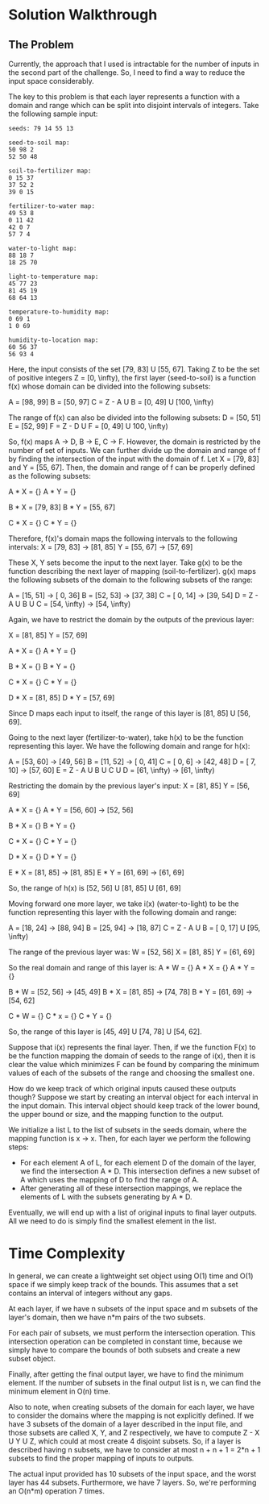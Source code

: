 # Solution Walkthrough

## The Problem
Currently, the approach that I used is intractable for the number of inputs in
the second part of the challenge. So, I need to find a way to reduce the input
space considerably.

The key to this problem is that each layer represents a function with a domain
and range which can be split into disjoint intervals of integers. Take the
following sample input:
```
seeds: 79 14 55 13

seed-to-soil map:
50 98 2
52 50 48

soil-to-fertilizer map:
0 15 37
37 52 2
39 0 15

fertilizer-to-water map:
49 53 8
0 11 42
42 0 7
57 7 4

water-to-light map:
88 18 7
18 25 70

light-to-temperature map:
45 77 23
81 45 19
68 64 13

temperature-to-humidity map:
0 69 1
1 0 69

humidity-to-location map:
60 56 37
56 93 4
```

Here, the input consists of the set [79, 83] U [55, 67]. Taking Z to be the set
of positive integers Z = [0, \infty), the first layer (seed-to-soil) is a
function f(x) whose domain can be divided into the following subsets:


A = [98, 99]
B = [50, 97]
C = Z - A U B = [0, 49] U [100, \infty)

The range of f(x) can also be divided into the following subsets:
D = [50, 51]
E = [52, 99]
F = Z - D U F = [0, 49] U 100, \infty)

So, f(x) maps A -> D, B -> E, C -> F. However, the domain is restricted by the
number of set of inputs. We can further divide up the domain and range of f by
finding the intersection of the input with the domain of f. Let X = [79, 83] and
Y = [55, 67]. Then, the domain and range of f can be properly defined as the
following subsets:

A * X = {}
A * Y = {}

B * X = [79, 83]
B * Y = [55, 67]

C * X = {}
C * Y = {}

Therefore, f(x)'s domain maps the following intervals to the following
intervals:
X = [79, 83] -> [81, 85]
Y = [55, 67] -> [57, 69]

These X, Y sets become the input to the next layer. Take g(x) to be the function
describing the next layer of mapping (soil-to-fertilizer). g(x) maps the
following subsets of the domain to the following subsets of the range:

A = [15, 51] -> [ 0, 36]
B = [52, 53] -> [37, 38]
C = [ 0, 14] -> [39, 54]
D = Z - A U B U C 
  = [54, \infty) -> [54, \infty)

Again, we have to restrict the domain by the outputs of the previous layer:

X = [81, 85]
Y = [57, 69]

A * X = {}
A * Y = {}

B * X = {}
B * Y = {}

C * X = {}
C * Y = {}

D * X = [81, 85]
D * Y = [57, 69]

Since D maps each input to itself, the range of this layer is [81, 85] U [56,
69].

Going to the next layer (fertilizer-to-water), take h(x) to be the function
representing this layer. We have the following domain and range for h(x):

A = [53, 60] -> [49, 56]
B = [11, 52] -> [ 0, 41]
C = [ 0,  6] -> [42, 48]
D = [ 7, 10] -> [57, 60]
E = Z - A U B U C U D
  = [61, \infty) -> [61, \infty)

Restricting the domain by the previous layer's input:
X = [81, 85]
Y = [56, 69]

A * X = {}
A * Y = [56, 60] -> [52, 56]

B * X = {}
B * Y = {}

C * X = {}
C * Y = {}

D * X = {}
D * Y = {}

E * X = [81, 85] -> [81, 85]
E * Y = [61, 69] -> [61, 69]

So, the range of h(x) is [52, 56] U [81, 85] U [61, 69]

Moving forward one more layer, we take i(x) (water-to-light) to be the function
representing this layer with the following domain and range:

A = [18, 24] -> [88, 94]
B = [25, 94] -> [18, 87]
C = Z - A U B
  = [ 0, 17] U [95, \infty)

The range of the previous layer was:
W = [52, 56]
X = [81, 85]
Y = [61, 69]

So the real domain and range of this layer is:
A * W = {}
A * X = {}
A * Y = {}

B * W = [52, 56] -> [45, 49]
B * X = [81, 85] -> [74, 78]
B * Y = [61, 69] -> [54, 62]

C * W = {}
C * x = {}
C * Y = {}

So, the range of this layer is [45, 49] U [74, 78] U [54, 62].

Suppose that i(x) represents the final layer. Then, if we the function F(x) to
be the function mapping the domain of seeds to the range of i(x), then it is
clear the value which minimizes F can be found by comparing the minimum values
of each of the subsets of the range and choosing the smallest one.

How do we keep track of which original inputs caused these outputs though?
Suppose we start by creating an interval object for each interval in the input
domain. This interval object should keep track of the lower bound, the upper
bound or size, and the mapping function to the output.

We initialize a list L to the list of subsets in the seeds domain, where the
mapping function is x -> x. Then, for each layer we perform the following steps:
- For each element A of L, for each element D of the domain of the layer, we
  find the intersection A * D. This intersection defines a new subset of A which
  uses the mapping of D to find the range of A.
- After generating all of these intersection mappings, we replace the elements
  of L with the subsets generating by A * D.


Eventually, we will end up with a list of original inputs to final layer
outputs. All we need to do is simply find the smallest element in the list.

# Time Complexity
In general, we can create a lightweight set object using O(1) time and O(1)
space if we simply keep track of the bounds. This assumes that a set contains an
interval of integers without any gaps.

At each layer, if we have n subsets of the input space and m subsets of the
layer's domain, then we have n*m pairs of the two subsets.

For each pair of subsets, we must perform the intersection operation. This
intersection operation can be completed in constant time, because we simply have
to compare the bounds of both subsets and create a new subset object.

Finally, after getting the final output layer, we have to find the minimum
element. If the number of subsets in the final output list is n, we can find the
minimum element in O(n) time.

Also to note, when creating subsets of the domain for each layer, we have to
consider the domains where the mapping is not explicitly defined. If we have 3
subsets of the domain of a layer described in the input file, and those subsets
are called X, Y, and Z respectively, we have to compute Z - X U Y U Z, which
could at most create 4 disjoint subsets. So, if a layer is described having n
subsets, we have to consider at most n + n + 1 = 2*n + 1 subsets to find the
proper mapping of inputs to outputs. 

The actual input provided has 10 subsets of the input space, and the worst layer
has 44 subsets. Furthermore, we have 7 layers. So, we're performing an O(n*m)
operation 7 times.
